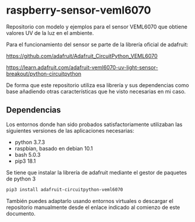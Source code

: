 # raspberry-sensor-veml6070

Repositorio con modelo y ejemplos para el sensor VEML6070 que obtiene valores UV de la luz en el ambiente.

Para el funcionamiento del sensor se parte de la librería oficial de adafruit:

https://github.com/adafruit/Adafruit_CircuitPython_VEML6070

https://learn.adafruit.com/adafruit-veml6070-uv-light-sensor-breakout/python-circuitpython

De forma que este repositorio utiliza esa librería y sus dependencias como base
añadiendo otras características que he visto necesarias en mi caso.

## Dependencias

Los entornos donde han sido probados satisfactoriamente utilizaban las 
siguientes versiones de las aplicaciones necesarias:

- python 3.7.3
- raspbian, basado en debian 10.1
- bash 5.0.3 
- pip3 18.1

Se tiene que instalar la librería de adafruit mediante el gestor de paquetes de
python 3

```bash 
pip3 install adafruit-circuitpython-veml6070
```

También puedes adaptarlo usando entornos virtuales o descargar el repositorio
manualmente desde el enlace indicado al comienzo de este documento.